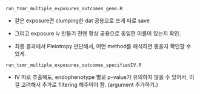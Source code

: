 
`run_tsmr_multiple_exposures_outcomes_gene.R`
- 같은 exposure면 clumping한 dat 공용으로 쓰게 따로 save

- 그리고 exposure iv 만들기 전엔 항상 공용으로 동일한 이름이 있는지 확인.

- 최종 결과에서 Pleiotropy 판단해서, 어떤 method를 해석하면 좋을지 확인할 수 있게.


`run_tsmr_multiple_exposures_outcomes_specifiedIV.R`
- IV 따로 추출해도, endophenotype 별로 p-value가 유의하지 않을 수 있어서, 이걸 고려해서 추가로 filtering 해주어야 함. (argument 추가하기.)